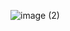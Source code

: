 ![image (2)](https://github.com/UDHAYAKUMAR3638/Assignment/assets/92455020/b9bc94cd-1f36-44af-b1ee-47c9aa7e7a07)
